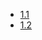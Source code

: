* [1.1](https://github.com/Ech-blue/k8s_exercises/tree/master/log_output)
* [1.2](https://github.com/Ech-blue/k8s_exercises/tree/master/webserver)
